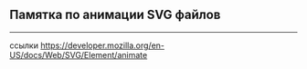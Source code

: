 ##  Памятка по анимации SVG файлов
---
ссылки
https://developer.mozilla.org/en-US/docs/Web/SVG/Element/animate
